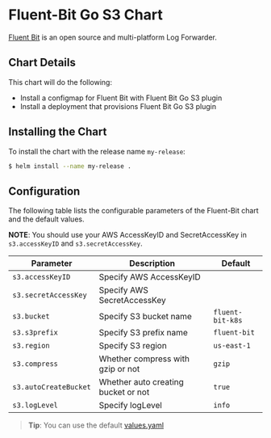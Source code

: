 # Fluent-Bit Go S3 Chart

[Fluent Bit](http://fluentbit.io/) is an open source and multi-platform Log Forwarder.

## Chart Details

This chart will do the following:

* Install a configmap for Fluent Bit with Fluent Bit Go S3 plugin
* Install a deployment that provisions Fluent Bit Go S3 plugin

## Installing the Chart

To install the chart with the release name `my-release`:

```bash
$ helm install --name my-release .
```

## Configuration

The following table lists the configurable parameters of the Fluent-Bit chart and the default values.

**NOTE**: You should use your AWS AccessKeyID and SecretAccessKey in `s3.accessKeyID` and `s3.secretAccessKey`.

| Parameter               | Description                         | Default                 |
| ----------------------- | ----------------------------------- | ----------------------- |
| `s3.accessKeyID`        | Specify AWS AccessKeyID             |                         |
| `s3.secretAccessKey`    | Specify AWS SecretAccessKey         |                         |
| `s3.bucket`             | Specify S3 bucket name              | `fluent-bit-k8s`        |
| `s3.s3prefix`           | Specify S3 prefix name              | `fluent-bit`            |
| `s3.region`             | Specify S3 region                   | `us-east-1`             |
| `s3.compress`           | Whether compress with gzip or not   | `gzip`                  |
| `s3.autoCreateBucket`   | Whether auto creating bucket or not | `true`                  |
| `s3.logLevel`           | Specify logLevel                    | `info`                  |

> **Tip**: You can use the default [values.yaml](values.yaml)
